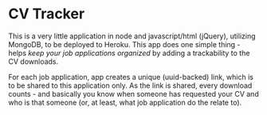 # CV Tracker

This is a very little application in node and javascript/html (jQuery), utilizing MongoDB, to be deployed to Heroku.
This app does one simple thing - helps *keep your job applications organized* by adding a trackability to the CV
downloads.

For each job application, app creates a unique (uuid-backed) link, which is to be shared to this application only.
As the link is shared, every download counts - and basically you know when someone has requested your CV and who is
that someone (or, at least, what job application do the relate to).